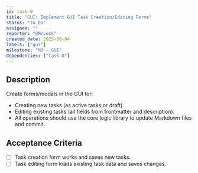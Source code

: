 ```yaml
---
id: task-9
title: "GUI: Implement GUI Task Creation/Editing Forms"
status: "To Do"
assignee: ""
reporter: "@MrLesk"
created_date: 2025-06-04
labels: ["gui"]
milestone: "M3 - GUI"
dependencies: ["task-8"]
---
```


## Description

Create forms/modals in the GUI for:

- Creating new tasks (as active tasks or draft).
- Editing existing tasks (all fields from frontmatter and description).
- All operations should use the core logic library to update Markdown files and commit.

## Acceptance Criteria

- [ ] Task creation form works and saves new tasks.
- [ ] Task editing form loads existing task data and saves changes.
